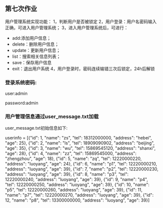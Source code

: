 ﻿## 第七次作业

用户管理系统实现功能：
1，判断用户是否被锁定
2，用户登录：用户名密码输入正确，可进入用户管理系统；
3，进入用户管理系统后，可进行：
 - add:添加用户信息；
 - delete：删除用户信息；
 - update：更新用户信息；
 - list：搜索相关信息列表；
 - save：保存用户信息
 - exit：退出用户系统
4，用户登录时，密码连续输错三次后锁定，24h后解锁



### 登录系统密码:

user:admin

password:admin

### 用户管理信息通过user_message.txt加载

user_message.txt初始信息如下:

userinfo = [{"id": 1, "name": "zs", "tel": 18312000000, "address": "hebei", "age": 25},
         {"id": 2, "name": "ls", "tel": 18909090902, "address": "beijing", "age": 35},
         {"id": 3, "name": "wu", "tel": 15869545120, "address": "shanxi", "age": 28},
         {"id": 4, "name": "zz", "tel": 15869545000, "address": "zhengzhou", "age": 18},
         {"id": 5, "name": "zq", "tel": 12220000220, "address": "luoyang", "age": 24},
         {"id": 6, "name": "p1", "tel": 12220000210, "address": "luoyang", "age": 39},
         {"id": 7, "name": "p2", "tel": 12220000230, "address": "luoyang", "age": 39},
         {"id": 8, "name": "p3", "tel": 12220000240, "address": "luoyang", "age": 39},
         {"id": 9, "name": "p4", "tel": 12220000250, "address": "luoyang", "age": 39},
         {"id": 10, "name": "p5", "tel": 12220000260, "address": "luoyang", "age": 39},
         {"id": 11, "name": "p7", "tel": 12220000270, "address": "luoyang", "age": 39},
         {"id": 12, "name": "p8", "tel": 13300000000, "address": "luoyang", "age": 39}]

